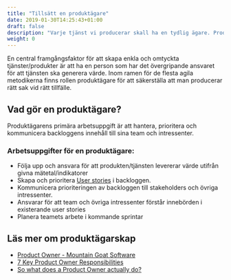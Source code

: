 ```yaml
---
title: "Tillsätt en produktägare"
date: 2019-01-30T14:25:43+01:00
draft: false
description: "Varje tjänst vi producerar skall ha en tydlig ägare. Produktägaren är den självklara kontakten för alla stakeholders och leder utvecklingsteamen i deras arbete."
weight: 0
---
```

En central framgångsfaktor för att skapa enkla och omtyckta tjänster/produkter är att ha en person som har det övergripande ansvaret för att tjänsten ska generera värde. Inom ramen för de flesta agila metodikerna finns rollen produktägare för att säkerställa att man producerar rätt sak vid rätt tillfälle.

## Vad gör en produktägare?
Produktägarens primära arbetsuppgift är att hantera, prioritera och kommunicera backloggens innehåll till sina team och intressenter. 

### Arbetsuppgifter för en produktägare:
- Följa upp och ansvara för att produkten/tjänsten levererar värde utifrån givna mätetal/indikatorer
- Skapa och prioritera [User stories](/metoder/userstories/) i backloggen.
- Kommunicera prioriteringen av backloggen till stakeholders och övriga intressenter.
- Ansvarar för att team och övriga intressenter förstår innebörden i existerande user stories
- Planera teamets arbete i kommande sprintar

## Läs mer om produktägarskap
- [Product Owner - Mountain Goat Software](https://www.mountaingoatsoftware.com/agile/scrum/roles/product-owner)
- [7 Key Product Owner Responsibilities](https://www.lucidchart.com/blog/product-owner-roles-and-responsibilities)
- [So what does a Product Owner actually do?](https://medium.com/@Elabor8/so-what-does-a-product-owner-actually-do-51d738f352c6)
